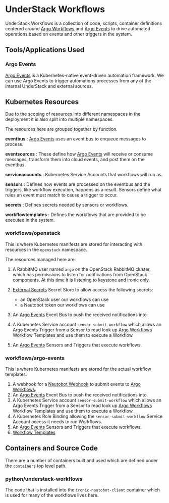 # UnderStack Workflows

UnderStack Workflows is a collection of code, scripts, container definitions
centered around [Argo Workflows][argo-wf] and [Argo Events][argo-events] to
drive automated operations based on events and other triggers in the system.

## Tools/Applications Used

### Argo Events

[Argo Events][argo-events] is a Kubernetes-native event-driven automation framework.
We can use Argo Events to trigger automations processes from any of the internal
UnderStack and external sources.

## Kubernetes Resources

Due to the scoping of resources into different namespaces in the deployment
it is also split into multiple namespaces.

The resources here are grouped together by function.

**eventbus**
: [Argo Events][argo-events] uses an event bus to enqueue messages to process.

**eventsources**
: These define how [Argo Events][argo-events] will receive or consume messages,
  transform them into cloud events, and post them on the eventbus.

**serviceaccounts**
: Kubernetes Service Accounts that workflows will run as.

**sensors**
: Defines how events are processed on the eventbus and the triggers, like workflow
  execution, happens as a result. Sensors define what rules an event must match to
  cause a trigger to occur.

**secrets**
: Defines secrets needed by sensors or workflows.

**workflowtemplates**
: Defines the workflows that are provided to be executed in the system.

### workflows/openstack

This is where Kubernetes manifests are stored for interacting with
resources in the `openstack` namespace.

The resources managed here are:

1. A RabbitMQ user named `argo` on the OpenStack RabbitMQ cluster, which has
permissions to listen for notifications from OpenStack components. At this
time it is listening to keystone and ironic only.
1. [External Secrets][eso] Secret Store to allow access the
   following secrets:

    - an OpenStack user our workflows can use
    - a Nautobot token our workflows can use

1. An [Argo Events][argo-events] Event Bus
to push the received notifications into.
1. A Kubernetes Service account `sensor-submit-workflow` which
allows an Argo Events Trigger from a Sensor to read look up
[Argo Workflows][argo-wf] Workflow Templates and use them to
execute a Workflow.
1. An [Argo Events][argo-events] Sensors and Triggers that
execute workflows.

### workflows/argo-events

This is where Kubernetes manifests are stored for the actual workflow
templates.

1. A webhook for a [Nautobot Webhook][nb-webhook] to submit events to [Argo Workflows][argo-wf].
1. An [Argo Events][argo-events] Event Bus to push the received notifications into.
1. A Kubernetes Service account `sensor-submit-workflow` which
allows an Argo Events Trigger from a Sensor to read look up
[Argo Workflows][argo-wf] Workflow Templates and use them to
execute a Workflow.
1. A Kubernetes Role Binding allowing the `sensor-submit-workflow`
Service Account access it needs to run Workflows.
1. An [Argo Events][argo-events] Sensors and Triggers that
execute workflows.
1. [Workflow Templates](./workflows/enroll-server.md)

## Containers and Source Code

There are a number of containers built and used which are defined under
the `containers` top level path.

### python/understack-workflows

The code that is installed into the `ironic-nautobot-client` container
which is used for many of the workflows lives here.

[argo-events]: <https://argoproj.github.io/argo-events/>
[argo-wf]: <https://argo-workflows.readthedocs.io/en/latest/>
[eso]: <https://external-secrets.io>
[nb-webhook]: <https://docs.nautobot.com/projects/core/en/stable/user-guide/platform-functionality/webhook/>

